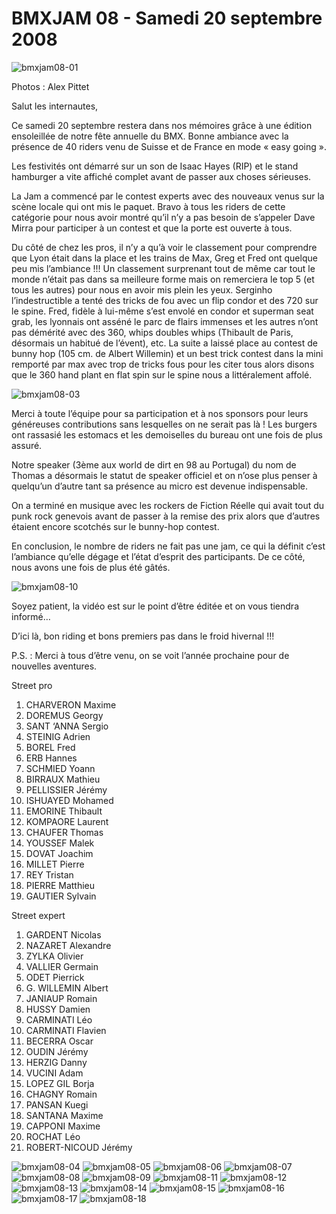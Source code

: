 # BMXJAM 08 - Samedi 20 septembre 2008

![bmxjam08-01](../media/bmxjam08-01.jpg)

Photos : Alex Pittet

Salut les internautes,

Ce samedi 20 septembre restera dans nos mémoires grâce à une édition ensoleillée de notre fête annuelle du BMX. Bonne ambiance avec la présence de 40 riders venu de Suisse et de France en mode « easy going ».

Les festivités ont démarré sur un son de Isaac Hayes (RIP) et le stand hamburger a vite affiché complet avant de passer aux choses sérieuses.

La Jam a commencé par le contest experts avec des nouveaux venus sur la scène locale qui ont mis le paquet. Bravo à tous les riders de cette catégorie pour nous avoir montré qu’il n’y a pas besoin de s’appeler Dave Mirra pour participer à un contest et que la porte est ouverte à tous.

Du côté de chez les pros, il n’y a qu’à voir le classement pour comprendre que Lyon était dans la place et les trains de Max, Greg et Fred ont quelque peu mis l’ambiance !!! Un classement surprenant tout de même car tout le monde n’était pas dans sa meilleure forme mais on remerciera le top 5 (et tous les autres) pour nous en avoir mis plein les yeux. Serginho l’indestructible a tenté des tricks de fou avec un flip condor et des 720 sur le spine. Fred, fidèle à lui-même s’est envolé en condor et superman seat grab, les lyonnais ont asséné le parc de flairs immenses et les autres n’ont pas démérité avec des 360, whips doubles whips (Thibault de Paris, désormais un habitué de l’évent), etc. La suite a laissé place au contest de bunny hop (105 cm. de Albert Willemin) et un best trick contest dans la mini remporté par max avec trop de tricks fous pour les citer tous alors disons que le 360 hand plant en flat spin sur le spine nous a littéralement affolé.

![bmxjam08-03](../media/bmxjam08-03.jpg)

Merci à toute l’équipe pour sa participation et à nos sponsors pour leurs généreuses contributions sans lesquelles on ne serait pas là ! Les burgers ont rassasié les estomacs et les demoiselles du bureau ont une fois de plus assuré.

Notre speaker (3ème aux world de dirt en 98 au Portugal) du nom de Thomas a désormais le statut de speaker officiel et on n’ose plus penser à quelqu’un d’autre tant sa présence au micro est devenue indispensable.

On a terminé en musique avec les rockers de Fiction Réelle qui avait tout du punk rock genevois avant de passer à la remise des prix alors que d’autres étaient encore scotchés sur le bunny-hop contest.

En conclusion, le nombre de riders ne fait pas une jam, ce qui la définit c’est l’ambiance qu’elle dégage et l’état d’esprit des participants. De ce côté, nous avons une fois de plus été gâtés.

![bmxjam08-10](../media/bmxjam08-10.jpg)

Soyez patient, la vidéo est sur le point d’être éditée et on vous tiendra informé…

D’ici là, bon riding et bons premiers pas dans le froid hivernal !!!

P.S. : Merci à tous d’être venu, on se voit l’année prochaine pour de nouvelles aventures.

Street pro

1. CHARVERON Maxime
1. DOREMUS Georgy
1. SANT ‘ANNA Sergio
1. STEINIG Adrien
1. BOREL Fred
1. ERB Hannes
1. SCHMIED Yoann
1. BIRRAUX Mathieu
1. PELLISSIER Jérémy
1. ISHUAYED Mohamed
1. EMORINE Thibault
1. KOMPAORE Laurent
1. CHAUFER Thomas
1. YOUSSEF Malek
1. DOVAT Joachim
1. MILLET Pierre
1. REY Tristan
1. PIERRE Matthieu
1. GAUTIER Sylvain

Street expert

1. GARDENT Nicolas
1. NAZARET Alexandre
1. ZYLKA Olivier
1. VALLIER Germain
1. ODET Pierrick
1. G. WILLEMIN Albert
1. JANIAUP Romain
1. HUSSY Damien
1. CARMINATI  Léo
1. CARMINATI Flavien
1. BECERRA Oscar
1. OUDIN Jérémy
1. HERZIG Danny
1. VUCINI Adam
1. LOPEZ GIL Borja
1. CHAGNY Romain
1. PANSAN Kuegi
1. SANTANA Maxime
1. CAPPONI Maxime
1. ROCHAT Léo
1. ROBERT-NICOUD Jérémy

![bmxjam08-04](../media/bmxjam08-04.jpg)
![bmxjam08-05](../media/bmxjam08-05.jpg)
![bmxjam08-06](../media/bmxjam08-06.jpg)
![bmxjam08-07](../media/bmxjam08-07.jpg)
![bmxjam08-08](../media/bmxjam08-08.jpg)
![bmxjam08-09](../media/bmxjam08-09.jpg)
![bmxjam08-11](../media/bmxjam08-11.jpg)
![bmxjam08-12](../media/bmxjam08-12.jpg)
![bmxjam08-13](../media/bmxjam08-13.jpg)
![bmxjam08-14](../media/bmxjam08-14.jpg)
![bmxjam08-15](../media/bmxjam08-15.jpg)
![bmxjam08-16](../media/bmxjam08-16.jpg)
![bmxjam08-17](../media/bmxjam08-17.jpg)
![bmxjam08-18](../media/bmxjam08-18.jpg)
